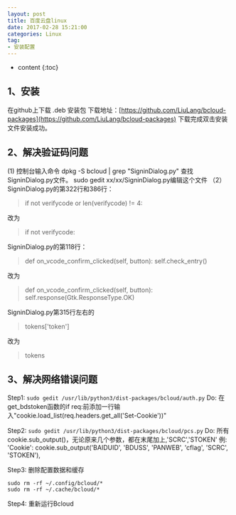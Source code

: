 ```yaml
---
layout: post
title: 百度云盘linux
date: 2017-02-28 15:21:00 
categories: Linux
tag: 
- 安装配置
---
```


* content
{:toc}


## 1、安装
在github上下载 .deb 安装包
下载地址：[https://github.com/LiuLang/bcloud-packages](https://github.com/LiuLang/bcloud-packages)
下载完成双击安装文件安装成功。
 
## 2、解决验证码问题
(1) 控制台输入命令 dpkg -S bcloud | grep "SigninDialog.py"  查找SigninDialog.py文件。 sudo gedit   xx/xx/SigninDialog.py编辑这个文件
（2）
SigninDialog.py的第322行和386行：
>if not verifycode or len(verifycode) != 4:

改为
>if not verifycode:

SigninDialog.py的第118行：
>def on_vcode_confirm_clicked(self, button):
>self.check_entry()

改为
>def on_vcode_confirm_clicked(self, button):
>self.response(Gtk.ResponseType.OK)

SigninDialog.py第315行左右的
>tokens['token']

改为
>tokens
 
## 3、解决网络错误问题

Step1: `sudo gedit /usr/lib/python3/dist-packages/bcloud/auth.py`
Do: 在get_bdstoken函数的if req:前添加一行输入"cookie.load_list(req.headers.get_all('Set-Cookie'))"

Step2: `sudo gedit /usr/lib/python3/dist-packages/bcloud/pcs.py`
Do: 所有cookie.sub_output()，无论原来几个参数，都在末尾加上,'SCRC','STOKEN'
例: 'Cookie': cookie.sub_output('BAIDUID', 'BDUSS', 'PANWEB', 'cflag', 'SCRC', 'STOKEN'),

Step3: 删除配置数据和缓存
```Shell
sudo rm -rf ~/.config/bcloud/*
sudo rm -rf ~/.cache/bcloud/*
```

Step4: 重新运行Bcloud
